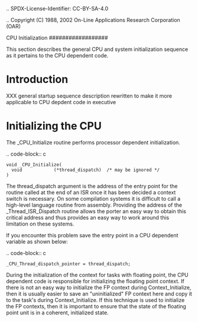 .. SPDX-License-Identifier: CC-BY-SA-4.0

.. Copyright (C) 1988, 2002 On-Line Applications Research Corporation (OAR)

CPU Initialization
##################

This section describes the general CPU and system initialization sequence
as it pertains to the CPU dependent code.

Introduction
============

XXX general startup sequence description rewritten to make it more
applicable to CPU depdent code in executive

Initializing the CPU
====================

The _CPU_Initialize routine performs processor dependent initialization.

.. code-block:: c

    void _CPU_Initialize(
      void            (*thread_dispatch)  /* may be ignored */
    )

The thread_dispatch argument is the address of the entry point for the
routine called at the end of an ISR once it has been decided a context
switch is necessary.  On some compilation systems it is difficult to call
a high-level language routine from assembly.  Providing the address of the
_Thread_ISR_Dispatch routine allows the porter an easy way to obtain this
critical address and thus provides an easy way to work around this
limitation on these systems.

If you encounter this problem save the entry point in a CPU dependent
variable as shown below:

.. code-block:: c

    _CPU_Thread_dispatch_pointer = thread_dispatch;

During the initialization of the context for tasks with floating point,
the CPU dependent code is responsible for initializing the floating point
context.  If there is not an easy way to initialize the FP context during
Context_Initialize, then it is usually easier to save an "uninitialized"
FP context here and copy it to the task's during Context_Initialize.  If
this technique is used to initialize the FP contexts, then it is important
to ensure that the state of the floating point unit is in a coherent,
initialized state.
